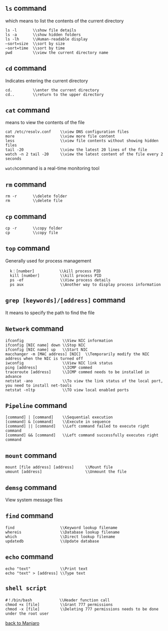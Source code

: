## `ls` command
which means to list the contents of the current directory

    ls -l       \\show file details
    ls -a       \\show hidden folders
    ls -lh      \\Human-readable display
    —sort=size  \\sort by size
    —sort=time  \\sort by time
    pwd         \\view the current directory name

## `cd` command
Indicates entering the current directory

    cd.         \\enter the current directory
    cd..        \\return to the upper directory

## `cat` command
means to view the contents of the file

    cat /etc/resolv.conf    \\view DNS configuration files
    more                    \\view more file content
    less                    \\view file contents without showing hidden files
    tail -20                \\view the latest 20 lines of the file
    watch -n 2 tail -20     \\view the latest content of the file every 2 seconds
`watch`command is a real-time monitoring tool

## `rm` command

    rm -r       \\delete folder
    rm          \\delete file
    
## `cp` command
    cp -r       \\copy folder
    cp          \\copy file
    
## `top` command
Generally used for process management

      k：[number]           \\kill process PID
      kill [number]         \\kill process PID
      ps -ef                \\View process details
      ps aux                \\Another way to display process information
      
## `grep [keywords]/[address]` command
It means to specify the path to find the file

## `Network` command
    ifconfig                 \\View NIC information
    ifconfig [NIC name] down \\Stop NIC
    ifconfig [NIC name] up   \\Start NIC
    macchanger -m [MAC address] [NIC]  \\Temporarily modify the NIC address when the NIC is turned off
    iwconfig                 \\View NIC link status
    ping [address]           \\ICMP commed
    traceroute [address]     \\ICMP commed needs to be installed in advance
    netstat -ano             \\To view the link status of the local port, you need to install net-tools
    netstat -nltp            \\TO view local enabled ports
    
## `Pipeline` command
    [command] | [command]    \\Sequential execution
    [command] & [command]    \\Execute in sequence
    [command] || [command]   \\Left command failed to execute right command
    [command] && [command]   \\Left command successfully executes right command

## `mount` command
    mount [file address] [address]     \\Mount file
    umount [address]                   \\Unmount the file

## `demsg` command
View system message files

## `find` command
    find                    \\Keyword lookup filename
    whereis                 \\Database lookup filename
    which                   \\Direct lookup filename
    updatedb                \\Update database

## `echo` command
    echo "text"             \\Print text
    echo "text" > [address] \\Type text

## `shell script`
    #！/bin/bash            \\Header function call
    chmod +x [file]         \\Grant 777 permissions
    chmod -x [file]         \\Deleting 777 permissions needs to be done under the root user

[back to Manjaro](https://github.com/pro1tocol/Linux-Novice-Function-1.0.2/tree/main/Manjaro)
